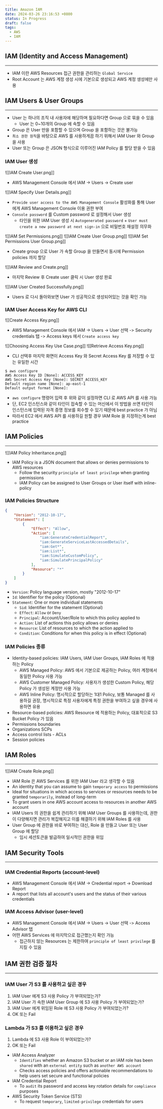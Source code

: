 ```yaml
---
title: Amazon IAM
date: 2024-03-26 23:16:53 +0800
status: In Progress
draft: false
tags:
  - AWS
  - IAM
---
```

## IAM (Identity and Access Management)
---
- IAM 이란 AWS Resources 접근 권한을 관리하는 `Global Service`
- Root Account 는 AWS 계정 생성 시에 기본으로 생성되고 AWS 계정 생성에만 사용

## IAM Users & User Groups
---
- User 는 하나의 조직 내 사용자에 해당하며 필요하다면 Group 으로 묶을 수 있음
	- User 는 0~10개의 Group 에 속할 수 있음
- Group 은 User 만을 포함할 수 있으며 Group 을 포함하는 것은 불가능
- `최소 권한 원칙`을 바탕으로 AWS 를 사용하게끔 하기 위해서 IAM User 와 Group 을 사용
- User 또는 Group 은 JSON 형식으로 이루어진 IAM Policy 를 할당 받을 수 있음

### IAM User 생성
![[IAM Create User.png]]
- AWS Management Console 에서 IAM -> Users -> Create user

![[IAM Specify User Details.png]]
- `Provide user access to the AWS Management Console` 활성화를 통해 User 에게 AWS Management Console 이용 권한 부여
- `Console password` 를 Custom password 로 설정해서 User 생성
	- 타인을 위한 IAM User 생성 시 `Autogenerated password` + `User must create a new password at next sign-in` 으로 비밀번호 재설정 의무화

![[IAM Set Permissions.png]]
![[IAM Create User Group.png]]
![[IAM Set Permissions User Group.png]]
- Create group 으로 User 가 속할 Group 을 만들면서 동시에 Permission policies 까지 할당

![[IAM Review and Create.png]]
- 마지막 Review 후 Create user 클릭 시 User 생성 완료

![[IAM User Created Successfully.png]]
- Users 로 다시 돌아와보면 User 가 성공적으로 생성되어있는 것을 확인 가능

### IAM User Access Key for AWS CLI
![[Create Access Key.png]]
- AWS Management Console 에서 IAM -> Users -> User 선택 -> Security credentials 탭 -> Access keys 에서 `Create access key`

![[Choosing Access Key Use Case.png]]
![[Retrieve Access Key.png]]
- CLI 선택후 마지막 화면이 Access Key 와 Secret Access Key 를 저장할 수 있는 유일한 시간

```
$ aws configure
AWS Access Key ID [None]: ACCESS_KEY
AWS Secret Access Key [None]: SECRET_ACCESS_KEY
Default region name [None]: ap-east-1
Default output format [None]:
```
- `aws configure` 명령어 입력 후 위와 같이 설정하면 CLI 로 AWS API 를 사용 가능
- 단, EC2 인스턴스와 같이 타인이 접속할 수 있는 머신에서 이 방법을 쓰면 타인이 인스턴스에 입력된 자격 증명 정보를 회수할 수 있기 때문에 best practice 가 아님
- 따라서 EC2 에서 AWS API 를 사용하길 원할 경우 IAM Role 을 지정하는게 best practice

## IAM Policies
---
![[IAM Policy Inheritance.png]]
- IAM Policy is a JSON document that allows or denies permissions to AWS resources
	- Follow the security `principle of least privilege` when granting permissions
	- IAM Policy can be assigned to User Groups or User itself with inline-policy

### IAM Policies Structure
```json
{
    "Version": "2012-10-17",
    "Statement": [
        {
            "Effect": "Allow",
            "Action": [
                "iam:GenerateCredentialReport",
                "iam:GenerateServiceLastAccessedDetails",
                "iam:Get*",
                "iam:List*",
                "iam:SimulateCustomPolicy",
                "iam:SimulatePrincipalPolicy"
            ],
            "Resource": "*"
        }
    ]
}
```
- `Version`: Policy language version, mostly "2012-10-17"
- `Id`: Identifier for the policy (Optional)
- `Statement`: One or more individual statements
	- `Sid`: Identifier for the statement (Optional)
	- `Effect`: `Allow` or `Deny`
	- `Principal`: Account/User/Role to which this policy applied to
	- `Action`: List of actions this policy allows or denies
	- `Resource`: List of resources to which the action applied to
	- `Condition`: Conditions for when this policy is in effect (Optional)

### IAM Policies 종류
- Identity-based policies: IAM Users, IAM User Groups, IAM Roles 에 적용하는 Policy
    - AWS Managed Policy: AWS 에서 기본으로 제공하는 Policy, 여러 계정에서 동일한 Policy 사용 가능
    - AWS Customer Managed Policy: 사용자가 생성한 Custom Policy, 해당 Policy 가 생성된 계정만 사용 가능
    - AWS Inline Policy: 명시적으로 할당하는 1대1 Policy, 보통 Managed 를 사용하길 권장, 명시적으로 특정 사용자에게 특정 권한을 부여하고 싶을 경우에 사용하면 유용
- Resource-based policies: AWS Resource 에 적용하는 Policy, 대표적으로 S3 Bucket Policy 가 있음
- Permissions boundaries
- Organizations SCPs
- Access control lists - ACLs
- Session policies

## IAM Roles
---
![[IAM Create Role.png]]
- IAM Role 은 AWS Services 를 위한 IAM User 라고 생각할 수 있음
- An identity that you can assume to gain `temporary access` to permissions
- Ideal for situations in which access to services or resources needs to be granted `temporarily`, instead of long-term
- To grant users in one AWS account access to resources in another AWS account
- IAM Users 의 권한을 쉽게 관리하기 위해 IAM User Groups 를 사용하는데, 권한이 다양해지면 관리가 복잡해지고 이를 해결하기 위해 IAM Roles 를 사용
- User Group 에 권한을 바로 부여하는 대신, Role 을 만들고 User 또는 User Group 에 할당
	- 임시 세션토큰을 발급하여 일시적인 권한을 위임

## IAM Security Tools
---
### IAM Credential Reports (account-level)
- AWS Management Console 에서 IAM -> Credential report -> Download Report 
- A report that lists all account's users and the status of their various credentials

### IAM Access Advisor (user-level)
- AWS Management Console 에서 IAM -> Users -> User 선택 -> Access Advisor 탭
- 어떤 AWS Services 에 마지막으로 접근했는지 확인 가능
	- 접근하지 않는 Resources 는 제한하여 `principle of least privilege` 를 지킬 수 있음

## IAM 권한 검증 절차
---
### IAM User 가 S3 를 사용하고 싶은 경우
1. IAM User 에게 S3 사용 Policy 가 부여되었는가?
2. IAM User 가 속한 IAM User Group 에 S3 사용 Policy 가 부여되었는가?
3. IAM User 에게 위임된 Role 에 S3 사용 Policy 가 부여되었는가?
4. OK 또는 Fail

### Lambda 가 S3 를 이용하고 싶은 경우
1. Lambda 에 S3 사용 Role 이 부여되었는가?
2. OK 또는 Fail

- IAM Access Analyzer
    - `Identifies` whether an Amazon S3 bucket or an IAM role has been `shared` with an `external entity` such as `another AWS account`
    - Checks access policies and offers actionable recommendations to help users set secure and functional policies
- IAM Credential Report
    - To `audit` its password and access key rotation details for `compliance` purposes
- AWS Security Token Service (STS)
    - To request `temporary`, `limited-privilege` credentials for users
